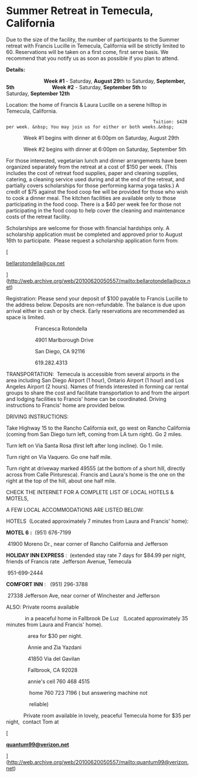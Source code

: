 # Summer Retreat in Temecula, California

    

        

            

            

                

                    

                        

Due to the size of the facility, the number of participants to the Summer retreat with Francis Lucille in Temecula, California will be strictly limited to 60. Reservations will be taken on a first come, first serve basis. We recommend that you notify us as soon as possible if you plan to attend.  

                        

                        

                            

                                

                                    

                                    

                                    

                                        

                                            

                                                

                                                

                                                    

                                                        

                                                            

                                                            

                                                            

                                                            

**Details:** 

&nbsp;&nbsp;&nbsp;&nbsp;&nbsp;&nbsp;&nbsp;&nbsp;&nbsp;&nbsp;&nbsp;&nbsp;&nbsp;&nbsp;&nbsp;&nbsp;&nbsp;&nbsp;&nbsp;&nbsp;&nbsp;&nbsp;&nbsp;&nbsp;&nbsp;
**Week #1&nbsp;**- Saturday,&nbsp;**August 29**th to Saturday,&nbsp;**September, 5th**
&nbsp;&nbsp;&nbsp;&nbsp;&nbsp;&nbsp;&nbsp;&nbsp;&nbsp;&nbsp;&nbsp;&nbsp;&nbsp;&nbsp;&nbsp;&nbsp;&nbsp;&nbsp;&nbsp;&nbsp;&nbsp;&nbsp;&nbsp;&nbsp;&nbsp;**Week #2**&nbsp;- Saturday,&nbsp;**September 5th**&nbsp;to Saturday,&nbsp;**September 12th**

Location: the home of Francis &amp; Laura Lucille on a serene hilltop in Temecula, California.&nbsp;  

                                                            Tuition: $420 per week. &nbsp; You may join us for either or both weeks.&nbsp;

&nbsp;&nbsp;&nbsp;&nbsp;&nbsp;&nbsp;&nbsp;&nbsp;&nbsp;&nbsp;&nbsp; Week #1 begins with dinner at 6:00pm on Saturday, August 29th

&nbsp;&nbsp;&nbsp;&nbsp;&nbsp;&nbsp;&nbsp;&nbsp;&nbsp;&nbsp;&nbsp; Week #2 begins with dinner at 6:00pm on Saturday, September 5th

For those interested, vegetarian lunch and dinner arrangements have been organized separately from the retreat at a cost of $150 per week. (This includes the cost of retreat food supplies, paper and cleaning supplies, catering, a cleaning service used during and at the end of the retreat, and partially covers scholarships for those performing karma yoga tasks.) A credit of $75 against the food coop fee will be provided for those who wish to cook a dinner meal. The kitchen facilities are available only to those participating in the food coop. There is a $40 per week fee for those not participating in the food coop to help cover the cleaning and maintenance costs of the retreat facility.&nbsp;

Scholarships are welcome for those with financial hardships only. A scholarship application must be completed and approved prior to August 16th to participate. &nbsp;Please request a scholarship application form from:

[

bellarotondella@cox.net

](http://web.archive.org/web/20100620050557/mailto:bellarotondella@cox.net)

Registration: Please send your deposit of $100 payable to Francis Lucille to the address below. Deposits are non-refundable. The balance is due upon arrival either in cash or by check. Early reservations are recommended as space is limited.&nbsp;

&nbsp;&nbsp;&nbsp;&nbsp;&nbsp;&nbsp;&nbsp;&nbsp;&nbsp;&nbsp;&nbsp;&nbsp;&nbsp;&nbsp;&nbsp;&nbsp;&nbsp;&nbsp;&nbsp; Francesca Rotondella&nbsp;

&nbsp;&nbsp;&nbsp;&nbsp;&nbsp;&nbsp;&nbsp;&nbsp;&nbsp;&nbsp;&nbsp;&nbsp;&nbsp;&nbsp;&nbsp;&nbsp;&nbsp;&nbsp;&nbsp; 4901 Marlborough Drive&nbsp;

&nbsp;&nbsp;&nbsp;&nbsp;&nbsp;&nbsp;&nbsp;&nbsp;&nbsp;&nbsp;&nbsp;&nbsp;&nbsp;&nbsp;&nbsp;&nbsp;&nbsp;&nbsp;&nbsp; San Diego, CA 92116&nbsp;

&nbsp;&nbsp;&nbsp;&nbsp;&nbsp;&nbsp;&nbsp;&nbsp;&nbsp;&nbsp;&nbsp;&nbsp;&nbsp;&nbsp;&nbsp;&nbsp;&nbsp;&nbsp;&nbsp; 619.282.4313&nbsp;

TRANSPORTATION:&nbsp; Temecula is accessible from several airports in the area including San Diego Airport (1 hour), Ontario Airport (1 hour) and Los Angeles Airport (2 hours). Names of friends interested in forming car rental groups to share the cost and facilitate transportation to and from the airport and lodging facilities to Francis' home can be coordinated. Driving instructions to Francis' home are provided below.&nbsp;

DRIVING INSTRUCTIONS:&nbsp;

Take Highway 15 to the Rancho California exit, go west on Rancho California (coming from San Diego turn left, coming from LA turn right). Go 2 miles.&nbsp;

Turn left on Via Santa Rosa (first left after long incline). Go 1 mile.&nbsp;

Turn right on Via Vaquero. Go one half mile.&nbsp;

Turn right at driveway marked 49555 (at the bottom of a short hill, directly across from Calle Pinturesca). Francis and Laura's home is the one on the right at the top of the hill, about one half mile.&nbsp;

CHECK THE INTERNET FOR A COMPLETE LIST OF LOCAL HOTELS &amp; MOTELS,&nbsp;

A FEW LOCAL ACCOMMODATIONS ARE LISTED BELOW:&nbsp;

HOTELS &nbsp;(Located approximately 7 minutes from Laura and Francis' home):&nbsp;

**MOTEL 6**
**:**&nbsp;
(951) 676-7199&nbsp;

&nbsp;41900 Moreno Dr., near corner of Rancho California and Jefferson&nbsp;

**HOLIDAY INN EXPRESS**
:&nbsp; (extended stay rate 7 days for $84.99 per night, friends of Francis rate
&nbsp;Jefferson Avenue, Temecula&nbsp;

&nbsp;951-699-2444&nbsp;

**COMFORT INN**
:&nbsp;
&nbsp;(951) 296-3788&nbsp;

&nbsp;27338 Jefferson Ave, near corner of Winchester and Jefferson&nbsp;

ALSO: Private rooms available&nbsp;

&nbsp;&nbsp;&nbsp;&nbsp; &nbsp;&nbsp;&nbsp; &nbsp;&nbsp;&nbsp; in a peaceful home in Fallbrook De Luz &nbsp;&nbsp;(Located approximately 35 minutes from Laura and Francis' home).&nbsp;

&nbsp;&nbsp;&nbsp; &nbsp;&nbsp;&nbsp; &nbsp;&nbsp;&nbsp; &nbsp;&nbsp; area for $30 per night.&nbsp;

&nbsp;&nbsp;&nbsp; &nbsp;&nbsp;&nbsp;&nbsp;&nbsp;&nbsp;&nbsp;&nbsp;&nbsp;&nbsp; Annie and Zia Yazdani&nbsp;

&nbsp;&nbsp;&nbsp;&nbsp; &nbsp;&nbsp;&nbsp;&nbsp;&nbsp;&nbsp;&nbsp;&nbsp;&nbsp; 41850 Via del Gavilan&nbsp;

&nbsp;&nbsp;&nbsp;&nbsp; &nbsp;&nbsp;&nbsp;&nbsp;&nbsp;&nbsp;&nbsp;&nbsp;&nbsp; Fallbrook, CA 92028&nbsp;

&nbsp;&nbsp;&nbsp; &nbsp;&nbsp;&nbsp;&nbsp;&nbsp;&nbsp;&nbsp;&nbsp;&nbsp;&nbsp; annie's cell 760 468 4515&nbsp;

&nbsp;&nbsp;&nbsp; &nbsp;&nbsp;&nbsp;&nbsp;&nbsp;&nbsp;&nbsp;&nbsp;&nbsp;&nbsp;&nbsp; home 760 723 7196 ( but answering machine not&nbsp;

&nbsp;&nbsp;&nbsp;&nbsp; &nbsp;&nbsp;&nbsp;&nbsp;&nbsp;&nbsp;&nbsp;&nbsp;&nbsp;&nbsp; reliable)

&nbsp;&nbsp;&nbsp; &nbsp;&nbsp;&nbsp; &nbsp;&nbsp;&nbsp; Private room available in lovely, peaceful Temecula home for $35 per night,&nbsp; contact Tom at&nbsp;**&nbsp;&nbsp;&nbsp; &nbsp;&nbsp;&nbsp; &nbsp;&nbsp;&nbsp; &nbsp;&nbsp;&nbsp;&nbsp; &nbsp;&nbsp;&nbsp; &nbsp;&nbsp;&nbsp; &nbsp;&nbsp;&nbsp;&nbsp;&nbsp;&nbsp;&nbsp;&nbsp;&nbsp;&nbsp;&nbsp;&nbsp;&nbsp;&nbsp;&nbsp;&nbsp;&nbsp;&nbsp;&nbsp;&nbsp;&nbsp;&nbsp;&nbsp;&nbsp;&nbsp;**

[

**quantum99@verizon.net**

](http://web.archive.org/web/20100620050557/mailto:quantum99@verizon.net)

                                                            

                                                            

                                                            

                                                        

                                                    

                                                

                                                

                                            

                                        

                                    

                                    

                                    

                                

                            

                        

                        

                    

                

            

            

        

    

    

        

        

    

